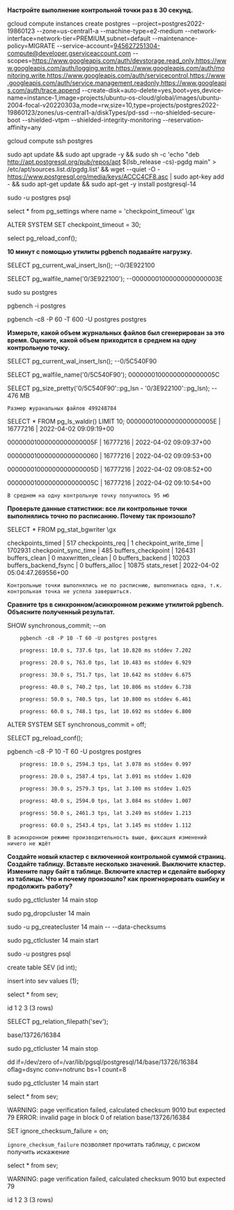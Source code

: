 **Настройте выполнение контрольной точки раз в 30 секунд.**

gcloud compute instances create postgres --project=postgres2022-19860123 --zone=us-central1-a --machine-type=e2-medium --network-interface=network-tier=PREMIUM,subnet=default --maintenance-policy=MIGRATE --service-account=945627251304-compute@developer.gserviceaccount.com --scopes=https://www.googleapis.com/auth/devstorage.read_only,https://www.googleapis.com/auth/logging.write,https://www.googleapis.com/auth/monitoring.write,https://www.googleapis.com/auth/servicecontrol,https://www.googleapis.com/auth/service.management.readonly,https://www.googleapis.com/auth/trace.append --create-disk=auto-delete=yes,boot=yes,device-name=instance-1,image=projects/ubuntu-os-cloud/global/images/ubuntu-2004-focal-v20220303a,mode=rw,size=10,type=projects/postgres2022-19860123/zones/us-central1-a/diskTypes/pd-ssd --no-shielded-secure-boot --shielded-vtpm --shielded-integrity-monitoring --reservation-affinity=any

gcloud compute ssh postgres

sudo apt update && sudo apt upgrade -y && sudo sh -c 'echo "deb http://apt.postgresql.org/pub/repos/apt $(lsb_release -cs)-pgdg main" > /etc/apt/sources.list.d/pgdg.list' && wget --quiet -O - https://www.postgresql.org/media/keys/ACCC4CF8.asc | sudo apt-key add - && sudo apt-get update && sudo apt-get -y install postgresql-14

sudo -u postgres psql

select * from pg_settings where name = 'checkpoint_timeout' \gx

ALTER SYSTEM SET checkpoint_timeout = 30;

select pg_reload_conf();

**10 минут c помощью утилиты pgbench подавайте нагрузку.**

SELECT pg_current_wal_insert_lsn();  --0/3E922100

SELECT pg_walfile_name('0/3E922100');  --00000001000000000000003E

sudo su postgres

pgbench -i postgres

pgbench -c8 -P 60 -T 600 -U postgres postgres

**Измерьте, какой объем журнальных файлов был сгенерирован за это время. Оцените, какой объем приходится в среднем на одну контрольную точку.**

SELECT pg_current_wal_insert_lsn();  --0/5C540F90

SELECT pg_walfile_name('0/5C540F90'); 00000001000000000000005C

SELECT pg_size_pretty('0/5C540F90'::pg_lsn - '0/3E922100'::pg_lsn);  --  476 MB

`Размер журанальных файлов 499248784`

SELECT * FROM pg_ls_waldir() LIMIT 10;
 00000001000000000000005E | 16777216 | 2022-04-02 09:09:19+00

 00000001000000000000005F | 16777216 | 2022-04-02 09:09:37+00

 000000010000000000000060 | 16777216 | 2022-04-02 09:09:53+00

 00000001000000000000005D | 16777216 | 2022-04-02 09:08:52+00

 00000001000000000000005C | 16777216 | 2022-04-02 09:10:54+00

`В среднем на одну контрольную точку получилось 95 мб`

**Проверьте данные статистики: все ли контрольные точки выполнялись точно по расписанию. Почему так произошло?**

SELECT * FROM pg_stat_bgwriter \gx

checkpoints_timed     | 517
checkpoints_req       | 1
checkpoint_write_time | 1702931
checkpoint_sync_time  | 485
buffers_checkpoint    | 126431
buffers_clean         | 0
maxwritten_clean      | 0
buffers_backend       | 10203
buffers_backend_fsync | 0
buffers_alloc         | 10875
stats_reset           | 2022-04-02 05:04:47.269556+00

`Контрольные точки выполнялись не по расписнию, выполнилась одна, т.к. контрольная точка не успела завершиться.`

**Сравните tps в синхронном/асинхронном режиме утилитой pgbench. Объясните полученный результат.**

SHOW synchronous_commit; --on

        pgbench -c8 -P 10 -T 60 -U postgres postgres

        progress: 10.0 s, 737.6 tps, lat 10.820 ms stddev 7.202

        progress: 20.0 s, 763.0 tps, lat 10.483 ms stddev 6.929

        progress: 30.0 s, 751.7 tps, lat 10.642 ms stddev 6.675

        progress: 40.0 s, 740.2 tps, lat 10.806 ms stddev 6.738

        progress: 50.0 s, 740.5 tps, lat 10.800 ms stddev 6.461

        progress: 60.0 s, 748.1 tps, lat 10.692 ms stddev 6.800

ALTER SYSTEM SET synchronous_commit = off;

SELECT pg_reload_conf();

pgbench -c8 -P 10 -T 60 -U postgres postgres

        progress: 10.0 s, 2594.3 tps, lat 3.078 ms stddev 0.997

        progress: 20.0 s, 2587.4 tps, lat 3.091 ms stddev 1.020

        progress: 30.0 s, 2579.3 tps, lat 3.100 ms stddev 1.025

        progress: 40.0 s, 2594.0 tps, lat 3.084 ms stddev 1.007

        progress: 50.0 s, 2461.3 tps, lat 3.249 ms stddev 1.213

        progress: 60.0 s, 2543.4 tps, lat 3.145 ms stddev 1.112


`В асинхронном режиме производительность выше, фиксация изменений ничего не ждёт`

**Создайте новый кластер с включенной контрольной суммой страниц. Создайте таблицу. Вставьте несколько значений. Выключите кластер. Измените пару байт в таблице. Включите кластер и сделайте выборку из таблицы. Что и почему произошло? как проигнорировать ошибку и продолжить работу?**

sudo pg_ctlcluster 14 main stop

sudo pg_dropcluster 14 main

sudo -u pg_createcluster 14 main --  --data-checksums

sudo pg_ctlcluster 14 main start

sudo -u postgres psql

create table SEV (id int);

insert into sev values (1);

select * from sev;

 id
  1
  2
  3
(3 rows)


SELECT pg_relation_filepath('sev');

 base/13726/16384

sudo pg_ctlcluster 14 main stop

dd if=/dev/zero of=/var/lib/pgsql/postgresql/14/base/13726/16384 oflag=dsync conv=notrunc bs=1 count=8

sudo pg_ctlcluster 14 main start

select * from sev;

WARNING:  page verification failed, calculated checksum 9010 but expected 79
ERROR:  invalid page in block 0 of relation base/13726/16384

SET ignore_checksum_failure = on; 

`ignore_checksum_failure` позволяет прочитать таблицу, с риском получить искажение

select * from sev;

WARNING:  page verification failed, calculated checksum 9010 but expected 79

id
  1
  2
  3
(3 rows)